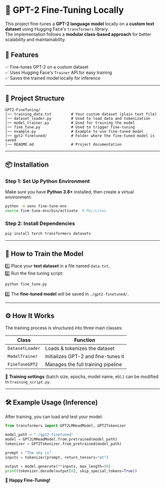 # 🚀 GPT-2 Fine-Tuning Locally

This project fine-tunes a **GPT-2 language model** locally on a **custom text dataset** using Hugging Face's `transformers` library.  
The implementation follows a **modular class-based approach** for better scalability and maintainability.

## **📌 Features**
✅ Fine-tunes GPT-2 on a custom dataset  
✅ Uses Hugging Face's `Trainer` API for easy training  
✅ Saves the trained model locally for inference  

---

## **📂 Project Structure**
```
GPT2-FineTuning/
│── training_data.txt         # Your custom dataset (plain text file)
│── dataset_loader.py         # Used to load data and tokenization
│── model_trainer.py          # Used for training the model
│── fine_tune.py              # Used to trigger fine-tuning
│── example.py                # Example to use fine-tuned model
│── gpt2-finetuned/           # Folder where the fine-tuned model is saved
│── README.md                 # Project documentation
```

---

## **📦 Installation**
### **Step 1: Set Up Python Environment**
Make sure you have **Python 3.8+** installed, then create a virtual environment:
```bash
python -m venv fine-tune-env
source fine-tune-env/bin/activate  # Mac/Linux
```

### **Step 2: Install Dependencies**
```bash
pip install torch transformers datasets
```

---

## **📌 How to Train the Model**
1️⃣ Place your **text dataset** in a file named `data.txt`.  
2️⃣ Run the fine tuning script:
```bash
python fine_tune.py
```
3️⃣ The **fine-tuned model** will be saved in `./gpt2-finetuned/`.  

---

## **⚙️ How It Works**
The training process is structured into three main classes:

| Class | Function |
|--------|----------|
| `DatasetLoader` | Loads & tokenizes the dataset |
| `ModelTrainer` | Initializes GPT-2 and fine-tunes it |
| `FineTuneGPT2` | Manages the full training pipeline |

📌 **Training settings** (batch size, epochs, model name, etc.) can be modified in `training_script.py`.

---

## **🛠 Example Usage (Inference)**
After training, you can load and test your model:

```python
from transformers import GPT2LMHeadModel, GPT2Tokenizer

model_path = "./gpt2-finetuned"
model = GPT2LMHeadModel.from_pretrained(model_path)
tokenizer = GPT2Tokenizer.from_pretrained(model_path)

prompt = "The sky is"
inputs = tokenizer(prompt, return_tensors="pt")

output = model.generate(**inputs, max_length=50)
print(tokenizer.decode(output[0], skip_special_tokens=True))
```

🚀 **Happy Fine-Tuning!**

